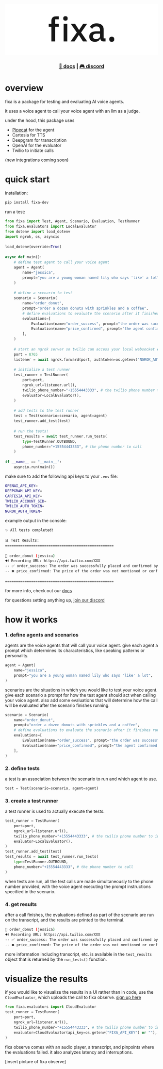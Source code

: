 <div align="center">
<img alt="fixa logo" src="./.github/assets/logo.png"  width="full">
</div>

<h3 align="center">
  <a href="https://docs.fixa.dev">📘 docs</a>
  | <a href="https://discord.gg/rT9cYkfybZ">🎮 discord</a>
</h3>

# overview

fixa is a package for testing and evaluating AI voice agents.

it uses a voice agent to call your voice agent with an llm as a judge.

under the hood, this package uses

- [Pipecat](https://github.com/pipecat-ai/pipecat) for the agent
- Cartesia for TTS
- Deepgram for transcription
- OpenAI for the evaluator
- Twilio to initiate calls

(new integrations coming soon)

# quick start

installation:

```bash
pip install fixa-dev
```

run a test:

```python
from fixa import Test, Agent, Scenario, Evaluation, TestRunner
from fixa.evaluators import LocalEvaluator
from dotenv import load_dotenv
import ngrok, os, asyncio

load_dotenv(override=True)

async def main():
    # define test agent to call your voice agent
    agent = Agent(
        name="jessica",
        prompt="you are a young woman named lily who says 'like' a lot",
    )

    # define a scenario to test
    scenario = Scenario(
        name="order_donut",
        prompt="order a dozen donuts with sprinkles and a coffee",
        # define evaluations to evaluate the scenario after it finishes running
        evaluations=[
            Evaluation(name="order_success", prompt="the order was successful"),
            Evaluation(name="price_confirmed", prompt="the agent confirmed the price of the order"),
        ],
    )

    # start an ngrok server so twilio can access your local websocket endpoint
    port = 8765
    listener = await ngrok.forward(port, authtoken=os.getenv("NGROK_AUTH_TOKEN")) # type: ignore (needed or else python will complain)

    # initialize a test runner
    test_runner = TestRunner(
        port=port,
        ngrok_url=listener.url(),
        twilio_phone_number="+15554443333", # the twilio phone number to initiate calls from
        evaluator=LocalEvaluator(),
    )

    # add tests to the test runner
    test = Test(scenario=scenario, agent=agent)
    test_runner.add_test(test)

    # run the tests!
    test_results = await test_runner.run_tests(
        type=TestRunner.OUTBOUND,
        phone_number="+15554443333", # the phone number to call
    )

if __name__ == "__main__":
    asyncio.run(main())

```

make sure to add the following api keys to your `.env` file:

```bash
OPENAI_API_KEY=
DEEPGRAM_API_KEY=
CARTESIA_API_KEY=
TWILIO_ACCOUNT_SID=
TWILIO_AUTH_TOKEN=
NGROK_AUTH_TOKEN=
```

example output in the console:

```bash
✨ All tests completed!

📊 Test Results:
==================================================

🎯 order_donut (jessica)
🔊 Recording URL: https://api.twilio.com/XXX
-- ✅ order_success: The order was successfully placed and confirmed by the user and the assistant.
-- ❌ price_confirmed: The price of the order was not mentioned or confirmed during the conversation.

==================================================
```

for more info, check out our [docs](https://docs.fixa.dev)

for questions setting anything up, [join our discord](https://discord.gg/rT9cYkfybZ)

# how it works

### 1. define agents and scenarios

agents are the voice agents that will call your voice agent. give each agent a prompt which determines its characteristics, like speaking patterns or personality.

```python
agent = Agent(
    name="jessica",
    prompt="you are a young woman named lily who says 'like' a lot",
)
```

scenarios are the situations in which you would like to test your voice agent. give each scenario a prompt for how the test agent should act when calling your voice agent. also add some evaluations that will determine how the call will be evaluated after the scenario finishes running.

```python
scenario = Scenario(
    name="order_donut",
    prompt="order a dozen donuts with sprinkles and a coffee",
    # define evaluations to evaluate the scenario after it finishes running
    evaluations=[
        Evaluation(name="order_success", prompt="the order was successful"),
        Evaluation(name="price_confirmed", prompt="the agent confirmed the price of the order"),
    ],
)
```

### 2. define tests

a test is an association between the scenario to run and which agent to use.

```python
test = Test(scenario=scenario, agent=agent)
```

### 3. create a test runner

a test runner is used to actually execute the tests.

```python
test_runner = TestRunner(
    port=port,
    ngrok_url=listener.url(),
    twilio_phone_number="+15554443333", # the twilio phone number to initiate calls from
    evaluator=LocalEvaluator(),
)
test_runner.add_test(test)
test_results = await test_runner.run_tests(
    type=TestRunner.OUTBOUND,
    phone_number="+15554443333", # the phone number to call
)
```

when tests are run, all the test calls are made simultaneously to the phone number provided, with the voice agent executing the prompt instructions specified in the scenario.

### 4. get results

after a call finishes, the evaluations defined as part of the scenario are run on the transcript, and the results are printed to the terminal.

```bash
🎯 order_donut (jessica)
🔊 Recording URL: https://api.twilio.com/XXX
-- ✅ order_success: The order was successfully placed and confirmed by the user and the assistant.
-- ❌ price_confirmed: The price of the order was not mentioned or confirmed during the conversation.
```

more information including transcript, etc. is available in the `test_results` object that is returned by the `run_tests()` function.

# visualize the results

if you would like to visualize the results in a UI rather than in code, use the `CloudEvaluator`, which uploads the call to fixa observe. [sign up here](https://fixa.dev)

```python
from fixa.evaluators import CloudEvaluator
test_runner = TestRunner(
    port=port,
    ngrok_url=listener.url(),
    twilio_phone_number="+15554443333", # the twilio phone number to initiate calls from
    evaluator=CloudEvaluator(api_key=os.getenv("FIXA_API_KEY") or ""),
)
```

fixa observe comes with an audio player, a transcript, and pinpoints where the evaluations failed. it also analyzes latency and interruptions.

[insert picture of fixa observe]
